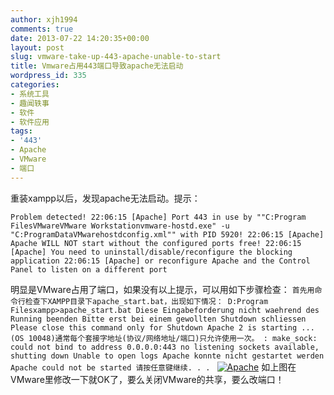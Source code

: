 ```yaml
---
author: xjh1994
comments: true
date: 2013-07-22 14:20:35+00:00
layout: post
slug: vmware-take-up-443-apache-unable-to-start
title: Vmware占用443端口导致apache无法启动
wordpress_id: 335
categories:
- 系统工具
- 趣闻轶事
- 软件
- 软件应用
tags:
- '443'
- Apache
- VMware
- 端口
---
```


重装xampp以后，发现apache无法启动。提示：

`Problem detected!
22:06:15 [Apache] Port 443 in use by ""C:Program FilesVMwareVMware Workstationvmware-hostd.exe" -u "C:ProgramDataVMwarehostdconfig.xml"" with PID 5920!
22:06:15 [Apache] Apache WILL NOT start without the configured ports free!
22:06:15 [Apache] You need to uninstall/disable/reconfigure the blocking application
22:06:15 [Apache] or reconfigure Apache and the Control Panel to listen on a different port`

明显是VMware占用了端口，如果没有以上提示，可以用如下步骤检查：
`首先用命令行检查下XAMPP目录下apache_start.bat，出现如下情况：
D:Program Filesxampp>apache_start.bat Diese Eingabeforderung nicht waehrend des Running beenden Bitte erst bei einem gewollten Shutdown schliessen Please close this command only for Shutdown Apache 2 is starting ... (OS 10048)通常每个套接字地址(协议/网络地址/端口)只允许使用一次。 : make_sock: could not bind to address 0.0.0.0:443 no listening sockets available, shutting down Unable to open logs Apache konnte nicht gestartet werden Apache could not be started 请按任意键继续. . .
`
[![Apache](http://wwwxjh-wordpress.stor.sinaapp.com/uploads/2013/09/100K62103-0_lit.png)](http://wwwxjh-wordpress.stor.sinaapp.com/uploads/2013/09/100K62103-0_lit.png)
如上图在VMware里修改一下就OK了，要么关闭VMware的共享，要么改端口！
